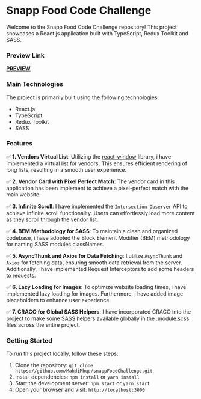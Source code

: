 # Snapp Food Code Challenge

Welcome to the Snapp Food Code Challenge repository! This project showcases a React.js application built with TypeScript, Redux Toolkit and SASS.

### Preview Link

**[PREVIEW](https://snapp-food-challenge.vercel.app/)**

### Main Technologies

The project is primarily built using the following technologies:

- React.js
- TypeScript
- Redux Toolkit
- SASS

### Features

:white_check_mark: **1. Vendors Virtual List**:
Utilizing the [react-window](https://react-window.vercel.app/) library, i have implemented a virtual list for vendors. This ensures efficient rendering of long lists, resulting in a smooth user experience.

:white_check_mark: **2. Vendor Card with Pixel Perfect Match**:
The vendor card in this application has been implement to achieve a pixel-perfect match with the main website.

:white_check_mark: **3. Infinite Scroll**:
I have implemented the `Intersection Observer` API to achieve infinite scroll functionality. Users can effortlessly load more content as they scroll through the vendor list.

:white_check_mark: **4. BEM Methodology for SASS**:
To maintain a clean and organized codebase, i have adopted the Block Element Modifier (BEM) methodology for naming SASS modules classNames.

:white_check_mark: **5. AsyncThunk and Axios for Data Fetching**:
I utilize `AsyncThunk` and `Axios` for fetching data, ensuring smooth data retrieval from the server. Additionally, i have implemented Request Interceptors to add some headers to requests.

:white_check_mark: **6. Lazy Loading for Images**:
To optimize website loading times, i have implemented lazy loading for images. Furthermore, i have added image placeholders to enhance user experience.

:white_check_mark: **7. CRACO for Global SASS Helpers**:
I have incorporated CRACO into the project to make some SASS helpers available globally in the .module.scss files across the entire project.

### Getting Started

To run this project locally, follow these steps:

1. Clone the repository: `git clone https://github.com/MahdiMhqq/snappFoodChallenge.git`
2. Install dependencies: `npm install` or `yarn install`
3. Start the development server: `npm start` or `yarn start`
4. Open your browser and visit: `http://localhost:3000`
